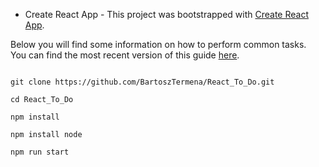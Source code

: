 - Create React App -
This project was bootstrapped with [Create React App](https://github.com/facebook/create-react-app).

Below you will find some information on how to perform common tasks.<br>
You can find the most recent version of this guide [here](https://github.com/facebook/create-react-app/blob/master/packages/react-scripts/template/README.md).


```

git clone https://github.com/BartoszTermena/React_To_Do.git

cd React_To_Do

npm install

npm install node

npm run start
```

